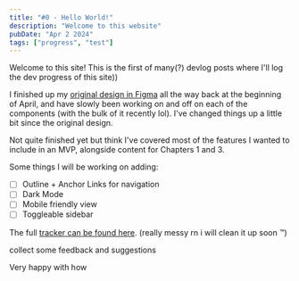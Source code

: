 ```yaml
---
title: "#0 - Hello World!"
description: "Welcome to this website"
pubDate: "Apr 2 2024"
tags: ["progress", "test"]
---
```


Welcome to this site! This is the first of many(?) devlog posts where I'll log the dev progress of this site))

I finished up my [original design in Figma](https://www.figma.com/proto/XnjevMcZb67ikso11Zoscp/New-Penguin-Russian-Course-Companion-Site) all the way back at the beginning of April, and have slowly been working on and off on each of the components (with the bulk of it recently lol). I've changed things up a little bit since the original design.

Not quite finished yet but think I've covered most of the features I wanted to include in an MVP, alongside content for Chapters 1 and 3.

Some things I will be working on adding:

-   [ ] Outline + Anchor Links for navigation
-   [ ] Dark Mode
-   [ ] Mobile friendly view
-   [ ] Toggleable sidebar

The full [tracker can be found here](/devlog/tracker). (really messy rn i will clean it up soon :tm:)

collect some feedback and suggestions

Very happy with how
